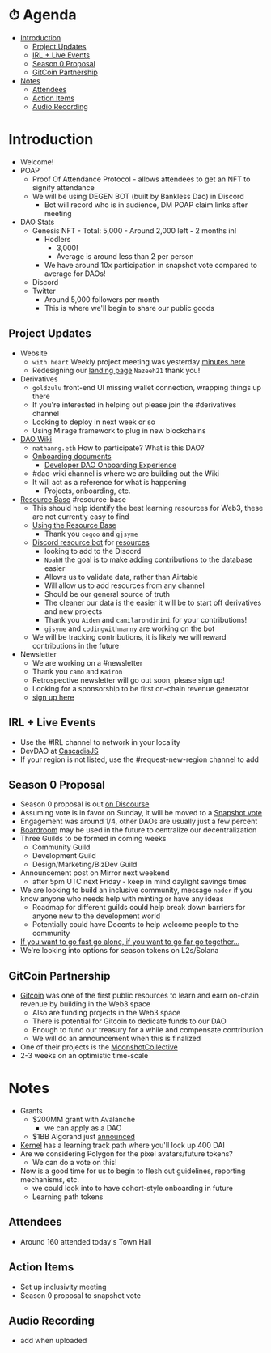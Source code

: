 # ⏱ Agenda

- [Introduction](#introduction)
  - [Project Updates](#project-updates)
  - [IRL + Live Events](#irl--live-events)
  - [Season 0 Proposal](#season-0-proposal)
  - [GitCoin Partnership](#gitcoin-partnership)
- [Notes](#notes)
  - [Attendees](#attendees)
  - [Action Items](#action-items)
  - [Audio Recording](#audio-recording)

# Introduction

- Welcome!
- POAP
  - Proof Of Attendance Protocol - allows attendees to get an NFT to signify attendance
  - We will be using DEGEN BOT (built by Bankless Dao) in Discord
    - Bot will record who is in audience, DM POAP claim links after meeting
- DAO Stats
  - Genesis NFT
        - Total: 5,000
        - Around 2,000 left
        - 2 months in!
    - Hodlers
        - 3,000!
        - Average is around less than 2 per person
    - We have around 10x participation in snapshot vote compared to average for DAOs!
  - Discord
  - Twitter
    - Around 5,000 followers per month
    - This is where we'll begin to share our public goods

## Project Updates

- Website
    - `with heart` Weekly project meeting was yesterday [minutes here](https://github.com/gjsyme/community/blob/feature/website-04Nov2021/meetings/2021/website/20211104-website.md)
    - Redesigning our [landing page](https://github.com/Developer-DAO/developerdao.com/pull/159) `Nazeeh21` thank you!
- Derivatives
    - `goldzulu` front-end UI missing wallet connection, wrapping things up there
    - If you're interested in helping out please join the #derivatives channel
    - Looking to deploy in next week or so
    - Using Mirage framework to plug in new blockchains
- [DAO Wiki](https://developerdao.notion.site/Developer-DAO-Wiki-eff4dcb00bef46fbaa93e9e4cf940e2e)
    - `nathanng.eth` How to participate? What is this DAO?
    - [Onboarding documents](https://developerdao.notion.site/New-DAO-Members-Onboarding-87a9fc2d0e194dfd81ccd4761cf3cc92)
        - [Developer DAO Onboarding Experience](https://docs.google.com/document/d/1riYwdtyhngZI1-V1jTgoT1mcCmIHxe5TvCUmjgCfxck/edit)
    - #dao-wiki channel is where we are building out the Wiki
    - It will act as a reference for what is happening
        - Projects, onboarding, etc.
- [Resource Base](https://airtable.com/shrzgqiMiHE18Iy9O/tbljejdzelezqT0W7) #resource-base
    - This should help identify the best learning resources for Web3, these are not currently easy to find
    - [Using the Resource Base](https://developerdao.notion.site/Using-the-Resource-Base-308d3101db51413c80581b5f90a47415)
        - Thank you `cogoo` and `gjsyme`
    - [Discord resource bot](https://github.com/Developer-DAO/discord-resource-bot) for [resources](https://github.com/Developer-DAO/resources)
        - looking to add to the Discord
        - `NoahH` the goal is to make adding contributions to the database easier
        - Allows us to validate data, rather than Airtable
        - Will allow us to add resources from any channel
        - Should be our general source of truth
        - The cleaner our data is the easier it will be to start off derivatives and new projects
        - Thank you `Aiden` and `camilarondinini` for your contributions!
        - `gjsyme` and `codingwithmanny` are working on the bot
    - We will be tracking contributions, it is likely we will reward contributions in the future
- Newsletter
    - We are working on a #newsletter
    - Thank you `camo` and `Kairon`
    - Retrospective newsletter will go out soon, please sign up!
    - Looking for a sponsorship to be first on-chain revenue generator
    - [sign up here](https://developerdao.substack.com/)

## IRL + Live Events

- Use the #IRL channel to network in your locality
- DevDAO at [CascadiaJS](https://twitter.com/MichelleBakels/status/1456084953511317508/photo/1)
- If your region is not listed, use the #request-new-region channel to add

## Season 0 Proposal

- Season 0 proposal is out [on Discourse](https://forum.developerdao.com/t/p3-developer-dao-season-0/219/18)
- Assuming vote is in favor on Sunday, it will be moved to a [Snapshot vote](https://snapshot.org/#/devdao.eth)
- Engagement was around 1/4, other DAOs are usually just a few percent
- [Boardroom](https://www.boardroom.info/) may be used in the future to centralize our decentralization
- Three Guilds to be formed in coming weeks
    - Community Guild
    - Development Guild
    - Design/Marketing/BizDev Guild
- Announcement post on Mirror next weekend
    - after 5pm UTC next Friday - keep in mind daylight savings times
- We are looking to build an inclusive community, message `nader` if you know anyone who needs help with minting or have any ideas
    - Roadmap for different guilds could help break down barriers for anyone new to the development world
    - Potentially could have Docents to help welcome people to the community
- [If you want to go fast go alone, if you want to go far go together...](https://forum.developerdao.com/t/if-you-want-to-go-fast-go-alone-if-you-want-to-go-far-go-together-if-you-want-to-go-nowhere-start-a-dao/122?u=nathanng.eth)
- We're looking into options for season tokens on L2s/Solana

## GitCoin Partnership

- [Gitcoin](https://gitcoin.co) was one of the first public resources to learn and earn on-chain revenue by building in the Web3 space
    - Also are funding projects in the Web3 space
    - There is potential for Gitcoin to dedicate funds to our DAO
    - Enough to fund our treasury for a while and compensate contribution
    - We will do an announcement when this is finalized
- One of their projects is the [MoonshotCollective](https://moonshotcollective.space/)
- 2-3 weeks on an optimistic time-scale

# Notes

- Grants
    - $200MM grant with Avalanche
        - we can apply as a DAO
    - $1BB Algorand just [announced](https://www.youtube.com/watch?v=DSDCFP903m8)
- [Kernel](http://kernel.community/en/) has a learning track path where you'll lock up 400 DAI
- Are we considering Polygon for the pixel avatars/future tokens?
    - We can do a vote on this!
- Now is a good time for us to begin to flesh out guidelines, reporting mechanisms, etc.
    - we could look into to have cohort-style onboarding in future
    - Learning path tokens

## Attendees

- Around 160 attended today's Town Hall

## Action Items

- Set up inclusivity meeting
- Season 0 proposal to snapshot vote

## Audio Recording

- add when uploaded
